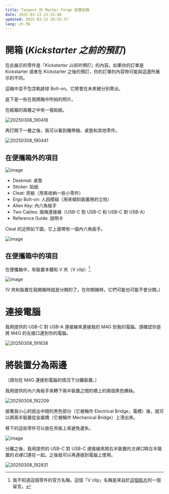 ```yaml
---
title: Tangent 的 Master Forge 設置紀錄
date: 2025-03-13 23:32:48
updated: 2025-03-22 20:55:57
lang: zh-TW
---
```


# 開箱 (*Kickstarter 之前的預訂*)


   在此展示的零件是「*Kickstarter 以前的預訂*」的內容。如果你的訂單是 Kickstarter 或者在 Kickstarter 之後的預訂，你的訂單的內容物可能與這邊所展示的不同。



   這箱中並不包含軌跡球 Bolt-on。它將會在未來被分別寄出。


底下是一些在我開箱中所拍的照片。

在紙箱的兩層之中有一張貼紙。

![20250308_190416](https://hackmd.io/_uploads/H12DkDehJx.jpg)

再打開下一層之後，我可以看到攜帶箱、桌墊和其他零件。

![20250308_190441](https://hackmd.io/_uploads/Hkvd1vghye.jpg)


## 在便攜箱外的項目

![image](https://hackmd.io/_uploads/SykFSwx2Jg.png)

- Deskmat: 桌墊
- Sticker: 貼紙
- Cleat: 夾板（用來收納一些小零件）
- Ergo Bolt-on: 人因模組（用來傾斜裝置用的立柱）
- Allen Key: 內六角板手
- Two Cables: 兩條連接線（USB-C 對 USB-C 和 USB-C 對 USB-A）
- Reference Guide: 說明卡

Cleat 的近照如下圖，它上面帶有一個內六角扳手。 

![image](https://hackmd.io/_uploads/SyGB8vgh1l.png)


## 在便攜箱中的項目

在便攜箱中，有裝置本體和 V 夾（V clip）[^v_clip].

![image](https://hackmd.io/_uploads/BJRQOwx2Jg.png)

(V 夾和裝置在我開箱時就是分開的了。在你開箱時，它們可能也可能不會分開。)

[^v_clip]: 我不知道這個零件的官方名稱。這個「V clip」名稱是來自於[這個影片](https://youtu.be/gdPakqb_Jdk?feature=shared)的一個留言。

# 連接電腦

我用提供的 USB-C 對 USB-A 連接線來連接我的 M4G 到我的電腦。請確認你是將 M4G 的左接口連到你的電腦。

![20250308_191638](https://hackmd.io/_uploads/HJUeqPghke.jpg)

# 將裝置分為兩邊

（請勿在 M4G 連接到電腦的情況下分離裝置。）

我用提供的內六角板手來轉下兩半裝置之間的橋上的兩個黑色螺絲。

![20250308_192209](https://hackmd.io/_uploads/Bkl6nwxhkx.jpg)

接著我小心的拔出中間的黑色部分（它被稱作 Electrical Bridge，電橋）後，就可以將兩半裝置從金屬橋（它被稱作 Mechanical Bridge）上滑出來。

移下的這些零件可以放在夾板上來避免遺失。

![image](https://hackmd.io/_uploads/BymbRPx3ke.png)

分離之後，我用提供的 USB-C 對 USB-C 連接線來將右半裝置的*左接口*與左半裝置的*右接口*連在一起。之後就可以再連接到電腦上使用。

![20250308_192831](https://hackmd.io/_uploads/rkSuJOe2yg.jpg)


